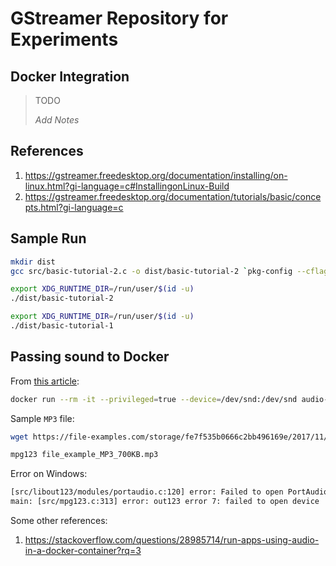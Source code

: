 # GStreamer Repository for Experiments

## Docker Integration

> TODO
> 
> _Add Notes_

## References

1. https://gstreamer.freedesktop.org/documentation/installing/on-linux.html?gi-language=c#InstallingonLinux-Build
2. https://gstreamer.freedesktop.org/documentation/tutorials/basic/concepts.html?gi-language=c

## Sample Run

```bash
mkdir dist
gcc src/basic-tutorial-2.c -o dist/basic-tutorial-2 `pkg-config --cflags --libs gstreamer-1.0`
```

```bash
export XDG_RUNTIME_DIR=/run/user/$(id -u)
./dist/basic-tutorial-2
```

```bash
export XDG_RUNTIME_DIR=/run/user/$(id -u)
./dist/basic-tutorial-1
```

## Passing sound to Docker

From [this article](https://prateeksrivastav598.medium.com/playing-sound-in-docker-containers-a-step-by-step-guide-f7a06e246a35):

```bash
docker run --rm -it --privileged=true --device=/dev/snd:/dev/snd audio-container:v1
```

Sample `MP3` file:

```bash
wget https://file-examples.com/storage/fe7f535b0666c2bb496169e/2017/11/file_example_MP3_700KB.mp3
```

```bash
mpg123 file_example_MP3_700KB.mp3
```

Error on Windows:

```txt
[src/libout123/modules/portaudio.c:120] error: Failed to open PortAudio default stream: Device unavailable
main: [src/mpg123.c:313] error: out123 error 7: failed to open device
```

Some other references:

1. https://stackoverflow.com/questions/28985714/run-apps-using-audio-in-a-docker-container?rq=3
